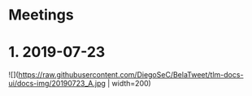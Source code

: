 # Meetings

# 1. 2019-07-23

![](https://raw.githubusercontent.com/DiegoSeC/BelaTweet/tlm-docs-ui/docs-img/20190723_A.jpg | width=200)
